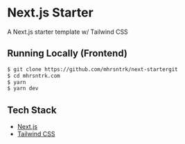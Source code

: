 # Next.js Starter

A Next.js starter template w/ Tailwind CSS

## Running Locally (Frontend)

```bash
$ git clone https://github.com/mhrsntrk/next-startergit
$ cd mhrsntrk.com
$ yarn
$ yarn dev
```

## Tech Stack

- [Next.js](https://nextjs.org/)
- [Tailwind CSS](https://tailwindcss.com/)
